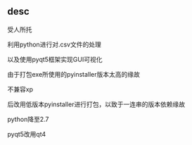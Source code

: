 ## desc
受人所托

利用python进行对.csv文件的处理

以及使用pyqt5框架实现GUI可视化

由于打包exe所使用的pyinstaller版本太高的缘故

不兼容xp

后改用低版本pyinstaller进行打包，以致于一连串的版本依赖缘故

python降至2.7

pyqt5改用qt4